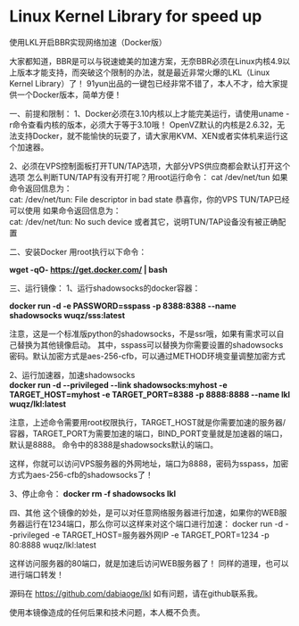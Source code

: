 # Linux Kernel Library for speed up

使用LKL开启BBR实现网络加速（Docker版）

大家都知道，BBR是可以与锐速媲美的加速方案，无奈BBR必须在Linux内核4.9以上版本才能支持，而突破这个限制的办法，就是最近非常火爆的LKL（Linux Kernel Library）了！ 91yun出品的一键包已经非常不错了，本人不才，给大家提供一个Docker版本，简单方便！
    
一、前提和限制：
1、Docker必须在3.10内核以上才能完美运行，请使用uname -r命令查看内核的版本，必须大于等于3.10哦！
OpenVZ默认的内核是2.6.32，无法支持Docker，就不能愉快的玩耍了，请大家用KVM、XEN或者实体机来运行这个加速器。

2、必须在VPS控制面板打开TUN/TAP选项，大部分VPS供应商都会默认打开这个选项
怎么判断TUN/TAP有没有开打呢？用root运行命令：
cat /dev/net/tun
如果命令返回信息为：  
cat: /dev/net/tun: File descriptor in bad state
恭喜你，你的VPS TUN/TAP已经可以使用
如果命令返回信息为：  
cat: /dev/net/tun: No such device
或者其它，说明TUN/TAP设备没有被正确配置


二、安装Docker
用root执行以下命令：

**wget -qO- https://get.docker.com/  |  bash**  

三、运行镜像：
1、运行shadowsocks的docker容器：  

**docker run -d  -e  PASSWORD=sspass   -p 8388:8388  --name shadowsocks   wuqz/sss:latest**

注意，这是一个标准版python的shadowsocks，不是ssr哦，如果有需求可以自己替换为其他镜像启动。
其中，sspass可以替换为你需要设置的shadowsocks密码。默认加密方式是aes-256-cfb，可以通过METHOD环境变量调整加密方式

2、运行加速器，加速shadowsocks  
**docker run -d --privileged  --link  shadowsocks:myhost  -e  TARGET_HOST=myhost -e TARGET_PORT=8388   -p 8888:8888   --name lkl   wuqz/lkl:latest**

注意，上述命令需要用root权限执行，TARGET_HOST就是你需要加速的服务器/容器，TARGET_PORT为需要加速的端口，BIND_PORT变量就是加速器的端口，默认是8888。 命令中的8388是shadowsocks默认的端口。

这样，你就可以访问VPS服务器的外网地址，端口为8888，密码为sspass，加密方式为aes-256-cfb的shadowsocks了！

3、停止命令：
**docker rm -f shadowsocks lkl**

四、其他
这个镜像的妙处，是可以对任意网络服务器进行加速，如果你的WEB服务器运行在1234端口，那么你可以这样来对这个端口进行加速：
docker run -d --privileged  -e  TARGET_HOST=服务器外网IP -e TARGET_PORT=1234   -p 80:8888     wuqz/lkl:latest 

这样访问服务器的80端口，就是加速后访问WEB服务器了！
同样的道理，也可以进行端口转发！

源码在
https://github.com/dabiaoge/lkl
如有问题，请在github联系我。

使用本镜像造成的任何后果和技术问题，本人概不负责。


